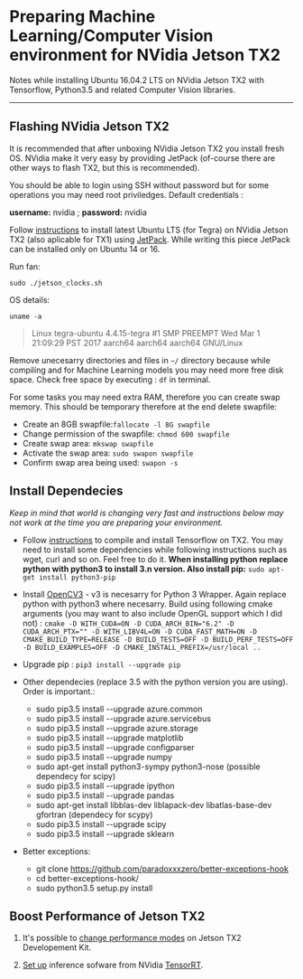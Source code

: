 # Preparing Machine Learning/Computer Vision environment for NVidia Jetson TX2

Notes while installing Ubuntu 16.04.2 LTS on NVidia Jetson TX2 with Tensorflow, Python3.5 and related Computer Vision libraries.

---

## Flashing NVidia Jetson TX2

It is recommended that after unboxing NVidia Jetson TX2 you install fresh OS. NVidia make it very easy by providing JetPack (of-course there are other ways to flash TX2, but this is recommended).

You should be able to login using SSH without password but for some operations you may need root priviledges. Default credentials :

**username:** nvidia ; **password:** nvidia

Follow [instructions](https://www.youtube.com/watch?v=D7lkth34rgM) to install latest Ubuntu LTS (for Tegra) on NVidia Jetson TX2 (also aplicable for TX1) using [JetPack](https://developer.nvidia.com/embedded/jetpack). While writing this piece JetPack can be installed only on Ubuntu 14 or 16.

Run fan:

`sudo ./jetson_clocks.sh`

OS details:

`uname -a`

>Linux tegra-ubuntu 4.4.15-tegra #1 SMP PREEMPT Wed Mar 1 21:09:29 PST 2017 aarch64 aarch64 aarch64 GNU/Linux


Remove unecesarry directories and files in `~/` directory because while compiling and for Machine Learning models you may need more free disk space. Check free space by executing : `df` in terminal.

For some tasks you may need extra RAM, therefore you can create swap memory. This should be temporary therefore at the end delete swapfile:

* Create an 8GB swapfile:`fallocate -l 8G swapfile`
* Change permission of the swapfile: `chmod 600 swapfile`
* Create swap area: `mkswap swapfile`
* Activate the swap area: `sudo swapon swapfile`
* Confirm swap area being used: `swapon -s`

## Install Dependecies

*Keep in mind that world is changing very fast and instructions below may not work at the time you are preparing your environment.*

* Follow [instructions](https://syed-ahmed.gitbooks.io/nvidia-jetson-tx2-recipes/content/first-question.html) to compile and install Tensorflow on TX2. You may need to install some dependencies while following instructions such as wget, curl and so on. Feel free to do it. __When installing python replace python with python3 to install 3.n version. Also install pip:__ `sudo apt-get install python3-pip`

* Install [OpenCV3](http://dev.t7.ai/jetson/opencv/) - v3 is necesarry for Python 3 Wrapper. Again replace python with python3 where necesarry. Build using following cmake arguments (you may want to also include OpenGL support which I did not) : `cmake -D WITH_CUDA=ON -D CUDA_ARCH_BIN="6.2" -D CUDA_ARCH_PTX="" -D WITH_LIBV4L=ON -D CUDA_FAST_MATH=ON -D CMAKE_BUILD_TYPE=RELEASE -D BUILD_TESTS=OFF -D BUILD_PERF_TESTS=OFF -D BUILD_EXAMPLES=OFF -D CMAKE_INSTALL_PREFIX=/usr/local ..`
* Upgrade pip : `pip3 install --upgrade pip`
* Other dependecies (replace 3.5 with the python version you are using). Order is important.:
  * sudo pip3.5 install --upgrade azure.common
  * sudo pip3.5 install --upgrade azure.servicebus
  * sudo pip3.5 install --upgrade azure.storage
  * sudo pip3.5 install --upgrade matplotlib
  * sudo pip3.5 install --upgrade configparser
  * sudo pip3.5 install --upgrade numpy
  * sudo apt-get install python3-sympy python3-nose (possible dependecy for scipy)
  * sudo pip3.5 install --upgrade ipython
  * sudo pip3.5 install --upgrade pandas
  * sudo apt-get install libblas-dev liblapack-dev libatlas-base-dev gfortran (dependecy for scypy)
  * sudo pip3.5 install --upgrade scipy
  * sudo pip3.5 install --upgrade sklearn
* Better exceptions:
  * git clone https://github.com/paradoxxxzero/better-exceptions-hook
  * cd better-exceptions-hook/
  * sudo python3.5 setup.py install


## Boost Performance of Jetson TX2

1. It's possible to [change performance modes](http://www.jetsonhacks.com/2017/03/25/nvpmodel-nvidia-jetson-tx2-development-kit/) on Jetson TX2 Developement Kit.

2. [Set up](http://www.jetsonhacks.com/2017/03/25/nvpmodel-nvidia-jetson-tx2-development-kit/) inference sofware from NVidia [TensorRT](https://developer.nvidia.com/tensorrt).
